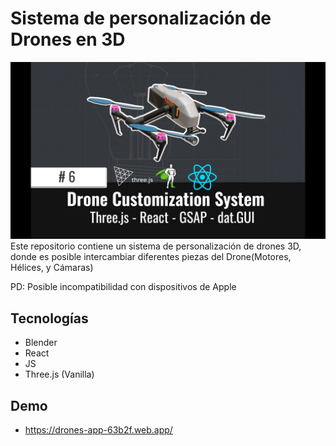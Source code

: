 # Sistema de personalización de Drones en 3D 
![Drones App Cover](public/hqdefault.jpg)
Este repositorio contiene un sistema de personalización de drones 3D, donde es posible intercambiar diferentes piezas del Drone(Motores, Hélices, y Cámaras)

PD: Posible incompatibilidad con dispositivos de Apple

## Tecnologías
- Blender
- React
- JS
- Three.js (Vanilla)

## Demo
- https://drones-app-63b2f.web.app/
